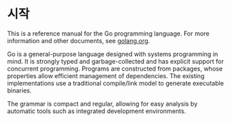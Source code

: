 # 시작

This is a reference manual for the Go programming language. For more information and other documents, see [golang.org](https://golang.org).

Go is a general-purpose language designed with systems programming in mind. It is strongly typed and garbage-collected and has explicit support for concurrent programming. Programs are constructed from packages, whose properties allow efficient management of dependencies. The existing implementations use a traditional compile/link model to generate executable binaries.

The grammar is compact and regular, allowing for easy analysis by automatic tools such as integrated development environments.
